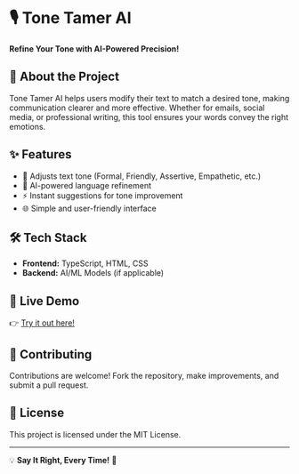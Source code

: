# 🎙️ Tone Tamer AI  
**Refine Your Tone with AI-Powered Precision!**  

## 🚀 About the Project  
Tone Tamer AI helps users modify their text to match a desired tone, making communication clearer and more effective. Whether for emails, social media, or professional writing, this tool ensures your words convey the right emotions.  

## ✨ Features  
- 📝 Adjusts text tone (Formal, Friendly, Assertive, Empathetic, etc.)  
- 🤖 AI-powered language refinement  
- ⚡ Instant suggestions for tone improvement  
- 🌐 Simple and user-friendly interface  

## 🛠️ Tech Stack  
- **Frontend:** TypeScript, HTML, CSS  
- **Backend:** AI/ML Models (if applicable)  

## 🔗 Live Demo  
👉 [Try it out here!](https://tone-tamer-ai.lovable.app/)  

## 🤝 Contributing  
Contributions are welcome! Fork the repository, make improvements, and submit a pull request.  

## 📜 License  
This project is licensed under the MIT License.  

---

💡 **Say It Right, Every Time!** 🚀  


